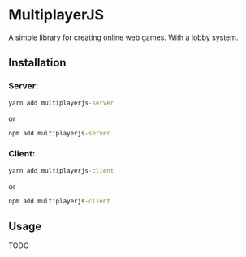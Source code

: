 # MultiplayerJS

A simple library for creating online web games. With a lobby system.

## Installation

### Server:

```cmd
yarn add multiplayerjs-server
```
or
```cmd
npm add multiplayerjs-server
```

### Client:

```cmd
yarn add multiplayerjs-client
```
or
```cmd
npm add multiplayerjs-client
```

## Usage

TODO